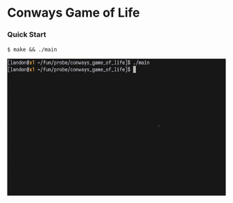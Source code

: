 # Conways Game of Life

### Quick Start
```console
$ make && ./main 
```

![Demo](images/optimized.gif)


